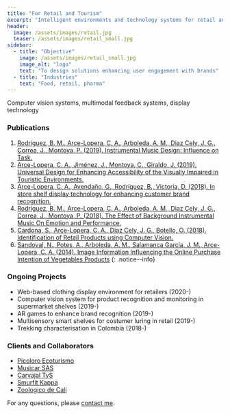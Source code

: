 ```yaml
---
title: "For Retail and Tourism"
excerpt: "Intelligent environments and technology systems for retail and tourism"
header:
  image: /assets/images/retail.jpg
  teaser: /assets/images/retail_small.jpg
sidebar:
  - title: "Objective"
    image: /assets/images/retail_small.jpg
    image_alt: "logo"
    text: "To design solutions enhancing user engagement with brands"
  - title: "Industries"
    text: "Food, retail, pharma"
---
```

Computer vision systems, multimodal feedback systems, display technology

### Publications
1. [Rodriguez, B. M., Arce-Lopera, C. A., Arboleda, A. M., Diaz Cely, J. G., Correa, J., Montoya, P. (2019). Instrumental Music Design: Influence on Task.](https://doi.org/10.4018/978-1-5225-9069-9.ch015)
2. [Arce-Lopera, C. A., Jiménez, J., Montoya, C., Giraldo, J. (2019). Universal Design for Enhancing Accessibility of the Visually Impaired in Touristic Environments.](https://doi.org/10.1007/978-3-030-20227-9_48)
3. [Arce-Lopera, C. A., Avendaño, G., Rodríguez, B., Victoria, D. (2018). In store shelf display technology for enhancing customer brand recognition.](https://dl.acm.org/doi/10.1145/3292147.3292186)
4. [Rodriguez, B. M., Arce-Lopera, C. A., Arboleda, A. M., Diaz Cely, J. G., Correa, J., Montoya, P. (2018). The Effect of Background Instrumental Music On Emotion and Performance.](http://www.iadisportal.org/digital-library/the-effect-of-background-instrumental-music-on-emotion-and-performance)
5. [Cardona, S., Arce-Lopera, C. A., Diaz Cely, J. G., Botello, O. (2018). Identification of Retail Products using Computer Vision.](https://www.utb.edu.co/13ccc)
6. [Sandoval, N., Potes, A., Arboleda, A. M., Salamanca García, J. M., Arce-Lopera, C. A. (2014). Image Information Influencing the Online Purchase Intention of Vegetables Products](https://doi.org/10.18046/syt.v12i28.1750)
{: .notice--info}

### Ongoing Projects
- Web-based clothing display environment for retailers (2020-)
- Computer vision system for product recognition and monitoring in supermarket shelves (2019-)
- AR games to enhance brand recognition (2019-)
- Multisensory smart shelves for costumer luring in retail (2019-)
- Trekking characterisation in Colombia (2018-)

### Clients and Collaborators
- [Picoloro Ecoturismo](http://picoloro.co/)
- [Musicar SAS](https://musicar.com/)
- [Carvajal TyS](https://www.carvajaltys.com/)
- [Smurfit Kappa](https://www.smurfitkappa.com/co)
- [Zoologico de Cali](https://www.zoologicodecali.com.co/)
 
For any questions, please [contact me](https://forms.gle/63NYpG1siX6E4KGj8).